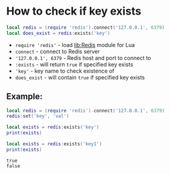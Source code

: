 # How to check if key exists

```lua
local redis = (require 'redis').connect('127.0.0.1', 6379)
local does_exist = redis:exists('key')
```

- `require 'redis'` - load [lib:Redis](https://onelinerhub.com/lua-redis/how-to-install-lua-redis-module) module for Lua
- `connect` - connect to Redis server
- `'127.0.0.1', 6379` - Redis host and port to connect to
- `:exists` - will return `true` if specified key exists
- `'key'` - key name to check existence of
- `does_exist` - will contain `true` if specified key exists

## Example: 
```lua
local redis = (require 'redis').connect('127.0.0.1', 6379)
redis:set('key', 'val')

local exists = redis:exists('key')
print(exists)

local exists = redis:exists('key1')
print(exists)
```
```
true
false

```

